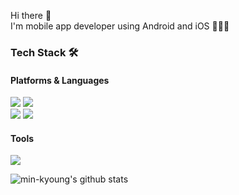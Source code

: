 Hi there 🤗 <br>
I'm mobile app developer using Android and iOS 👩🏻‍💻 <br>

### Tech Stack 🛠 <br>
#### Platforms & Languages <br>
<img src="https://img.shields.io/badge/Android-3DDC84?style=flat-square&logo=Android&logoColor=white"/> <img src="https://img.shields.io/badge/iOS-000000?style=flat-square&logo=iOS&logoColor=white"/> <br>
<img src="https://img.shields.io/badge/Java-007396?style=flat-square&logo=Java&logoColor=white"/> <img src="https://img.shields.io/badge/Swift-F05138?style=flat-square&logo=Swift&logoColor=white"/> <br>
#### Tools <br>
<img src="https://img.shields.io/badge/Firebase-FFCA28?style=flat-square&logo=Firebase&logoColor=white"/>

![min-kyoung's github stats](https://github-readme-stats.vercel.app/api?username=min-kyoung&show_icons=true)
